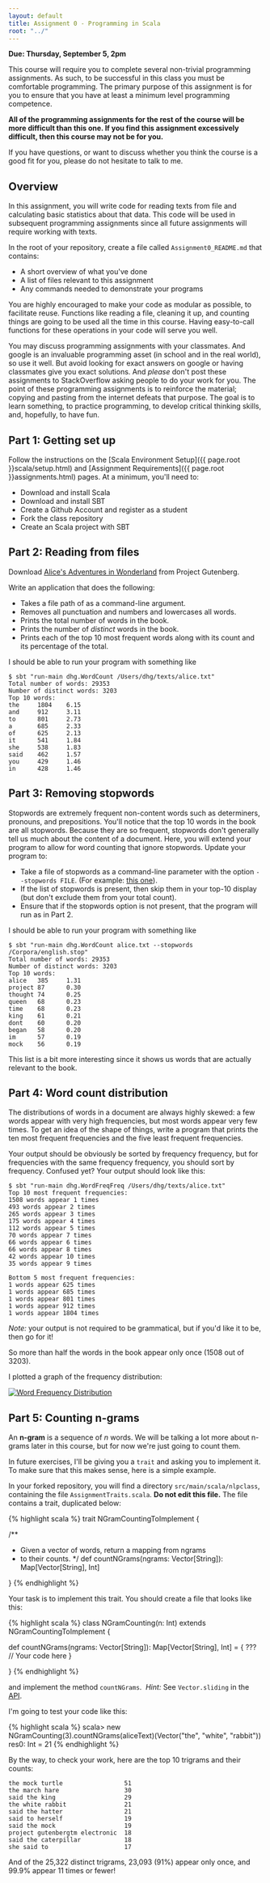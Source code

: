 ```yaml
---
layout: default
title: Assignment 0 - Programming in Scala
root: "../"
---
```


**Due: Thursday, September 5, 2pm**

This course will require you to complete several non-trivial programming assignments.  As such, to be successful in this class you must be comfortable programming.  The primary purpose of this assignment is for you to ensure that you have at least a minimum level programming competence.  

**All of the programming assignments for the rest of the course will be more difficult than this one.  If you find this assignment excessively difficult, then this course may not be for you.**

If you have questions, or want to discuss whether you think the course is a good fit for you, please do not hesitate to talk to me.  


## Overview

In this assignment, you will write code for reading texts from file and calculating basic statistics about that data.  This code will be used in subsequent programming assignments since all future assignments will require working with texts.

In the root of your repository, create a file called `Assignment0_README.md` that contains:
* A short overview of what you've done
* A list of files relevant to this assignment
* Any commands needed to demonstrate your programs

You are highly encouraged to make your code as modular as possible, to facilitate reuse.  Functions like reading a file, cleaning it up, and counting things are going to be used all the time in this course.  Having easy-to-call functions for these operations in your code will serve you well.

You may discuss programming assignments with your classmates.  And google is an invaluable programming asset (in school and in the real world), so use it well.  But avoid looking for exact answers on google or having classmates give you exact solutions.  And *please* don't post these assignments to StackOverflow asking people to do your work for you.  The point of these programming assignments is to reinforce the material; copying and pasting from the internet defeats that purpose.  The goal is to learn something, to practice programming, to develop critical thinking skills, and, hopefully, to have fun.


## Part 1: Getting set up

Follow the instructions on the [Scala Environment Setup]({{ page.root }}scala/setup.html) and [Assignment Requirements]({{ page.root }}assignments.html) pages.  At a minimum, you'll need to:

* Download and install Scala
* Download and install SBT
* Create a Github Account and register as a student
* Fork the class repository
* Create an Scala project with SBT


## Part 2: Reading from files

Download [Alice's Adventures in Wonderland](http://www.gutenberg.org/cache/epub/11/pg11.txt) from Project Gutenberg.

Write an application that does the following:

* Takes a file path of as a command-line argument.
* Removes all punctuation and numbers and lowercases all words.
* Prints the total number of words in the book.
* Prints the number of *distinct* words in the book.
* Prints each of the top 10 most frequent words along with its count and its percentage of the total.

I should be able to run your program with something like

    $ sbt "run-main dhg.WordCount /Users/dhg/texts/alice.txt"
    Total number of words: 29353
    Number of distinct words: 3203
    Top 10 words:
	the     1804    6.15
	and     912     3.11
	to      801     2.73
	a       685     2.33
	of      625     2.13
	it      541     1.84
	she     538     1.83
	said    462     1.57
	you     429     1.46
	in      428     1.46


## Part 3: Removing stopwords

Stopwords are extremely frequent non-content words such as determiners, pronouns, and prepositions.  You'll notice that the top 10 words in the book are all stopwords.  Because they are so frequent, stopwords don't generally tell us much about the content of a document.  Here, you will extend your program to allow for word counting that ignore stopwords.  Update your program to:

* Take a file of stopwords as a command-line parameter with the option `--stopwords FILE`.  (For example: [this one](ftp://ftp.cs.cornell.edu/pub/smart/english.stop)).
* If the list of stopwords is present, then skip them in your top-10 display (but don't exclude them from your total count).
* Ensure that if the stopwords option is not present, that the program will run as in Part 2.

I should be able to run your program with something like

    $ sbt "run-main dhg.WordCount alice.txt --stopwords /Corpora/english.stop"
    Total number of words: 29353
    Number of distinct words: 3203
    Top 10 words:
	alice   385     1.31
	project 87      0.30
	thought 74      0.25
	queen   68      0.23
	time    68      0.23
	king    61      0.21
	dont    60      0.20
	began   58      0.20
	im      57      0.19
	mock    56      0.19

This list is a bit more interesting since it shows us words that are actually relevant to the book.


## Part 4: Word count distribution

The distributions of words in a document are always highly skewed: a few words appear with very high frequencies, but most words appear very few times.  To get an idea of the shape of things, write a program that prints the ten most frequent frequencies and the five least frequent frequencies.  

Your output should be obviously be sorted by frequency frequency, but for frequencies with the same frequency frequency, you should sort by frequency.  Confused yet?  Your output should look like this:

    $ sbt "run-main dhg.WordFreqFreq /Users/dhg/texts/alice.txt"
    Top 10 most frequent frequencies:
	1508 words appear 1 times
	493 words appear 2 times
	265 words appear 3 times
	175 words appear 4 times
	112 words appear 5 times
	70 words appear 7 times
	66 words appear 6 times
	66 words appear 8 times
	42 words appear 10 times
	35 words appear 9 times

    Bottom 5 most frequent frequencies:
	1 words appear 625 times
	1 words appear 685 times
	1 words appear 801 times
	1 words appear 912 times
	1 words appear 1804 times

*Note:* your output is not required to be grammatical, but if you'd like it to be, then go for it!

So more than half the words in the book appear only once (1508 out of 3203).

I plotted a graph of the frequency distribution:

<a href="{{ page.root }}images/aliceFreqDist.png"><img src="{{ page.root }}images/aliceFreqDist.png" border="0" style="border:none;max-width:100%;" alt="Word Frequency Distribution" /></a>


## Part 5: Counting n-grams

An **n-gram** is a sequence of *n* words.  We will be talking a lot more about n-grams later in this course, but for now we're just going to count them.

In future exercises, I'll be giving you a `trait` and asking you to implement it.  To make sure that this makes sense, here is a simple example.  

In your forked repository, you will find a directory `src/main/scala/nlpclass`, containing the file `AssignmentTraits.scala`.  **Do not edit this file.**  The file contains a trait, duplicated below:

{% highlight scala %}
trait NGramCountingToImplement {

  /**
   * Given a vector of words, return a mapping from ngrams 
   * to their counts.
   */
  def countNGrams(ngrams: Vector[String]): Map[Vector[String], Int]

}
{% endhighlight %}

Your task is to implement this trait.  You should create a file that looks like this:

{% highlight scala %}
class NGramCounting(n: Int) extends NGramCountingToImplement {

  def countNGrams(ngrams: Vector[String]): Map[Vector[String], Int] = {
     ???  // Your code here
  }

}
{% endhighlight %}

and implement the method `countNGrams`.&nbsp; *Hint:* See `Vector.sliding` in the [API](http://www.scala-lang.org/api/current/#scala.collection.immutable.Vector).


I'm going to test your code like this:

{% highlight scala %}
scala> new NGramCounting(3).countNGrams(aliceText)(Vector("the", "white", "rabbit"))
res0: Int = 21
{% endhighlight %}

By the way, to check your work, here are the top 10 trigrams and their counts:

	the mock turtle                 51
	the march hare                  30
	said the king                   29
	the white rabbit                21
	said the hatter                 21
	said to herself                 19
	said the mock                   19
	project gutenbergtm electronic  18
	said the caterpillar            18
	she said to                     17

And of the 25,322 distinct trigrams, 23,093 (91%) appear only once, and 99.9% appear 11 times or fewer!
